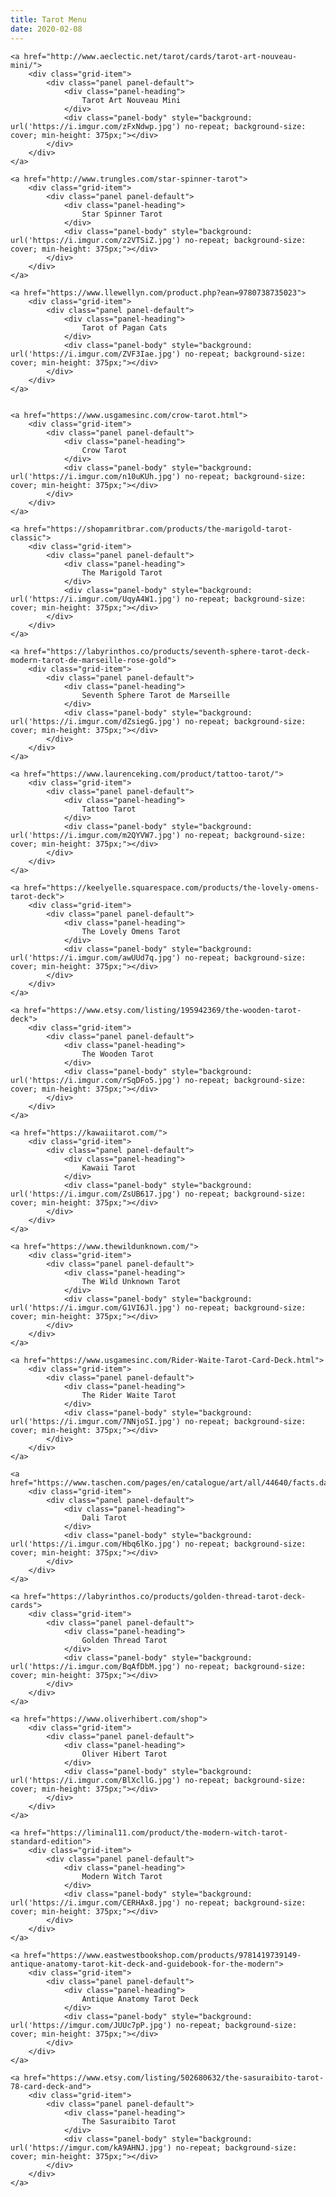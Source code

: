 ```yaml
---
title: Tarot Menu
date: 2020-02-08
---
```


<div class="grid">
	
	<a href="http://www.aeclectic.net/tarot/cards/tarot-art-nouveau-mini/">
		<div class="grid-item">
			<div class="panel panel-default">
				<div class="panel-heading">
					Tarot Art Nouveau Mini
				</div>
				<div class="panel-body" style="background: url('https://i.imgur.com/zFxNdwp.jpg') no-repeat; background-size: cover; min-height: 375px;"></div>
			</div>
		</div>
	</a>	
	
	<a href="http://www.trungles.com/star-spinner-tarot">
		<div class="grid-item">
			<div class="panel panel-default">
				<div class="panel-heading">
					Star Spinner Tarot
				</div>
				<div class="panel-body" style="background: url('https://i.imgur.com/z2VTSiZ.jpg') no-repeat; background-size: cover; min-height: 375px;"></div>
			</div>
		</div>
	</a>

	<a href="https://www.llewellyn.com/product.php?ean=9780738735023">
		<div class="grid-item">
			<div class="panel panel-default">
				<div class="panel-heading">
					Tarot of Pagan Cats
				</div>
				<div class="panel-body" style="background: url('https://i.imgur.com/ZVF3Iae.jpg') no-repeat; background-size: cover; min-height: 375px;"></div>
			</div>
		</div>
	</a>


	<a href="https://www.usgamesinc.com/crow-tarot.html">
		<div class="grid-item">
			<div class="panel panel-default">
				<div class="panel-heading">
					Crow Tarot
				</div>
				<div class="panel-body" style="background: url('https://i.imgur.com/n10uKUh.jpg') no-repeat; background-size: cover; min-height: 375px;"></div>
			</div>
		</div>
	</a>

	<a href="https://shopamritbrar.com/products/the-marigold-tarot-classic">
		<div class="grid-item">
			<div class="panel panel-default">
				<div class="panel-heading">
					The Marigold Tarot
				</div>
				<div class="panel-body" style="background: url('https://i.imgur.com/UqyA4W1.jpg') no-repeat; background-size: cover; min-height: 375px;"></div>
			</div>
		</div>
	</a>

	<a href="https://labyrinthos.co/products/seventh-sphere-tarot-deck-modern-tarot-de-marseille-rose-gold">
		<div class="grid-item">
			<div class="panel panel-default">
				<div class="panel-heading">
					Seventh Sphere Tarot de Marseille
				</div>
				<div class="panel-body" style="background: url('https://i.imgur.com/dZsiegG.jpg') no-repeat; background-size: cover; min-height: 375px;"></div>
			</div>
		</div>
	</a>

	<a href="https://www.laurenceking.com/product/tattoo-tarot/">
		<div class="grid-item">
			<div class="panel panel-default">
				<div class="panel-heading">
					Tattoo Tarot
				</div>
				<div class="panel-body" style="background: url('https://i.imgur.com/m2QYVW7.jpg') no-repeat; background-size: cover; min-height: 375px;"></div>
			</div>
		</div>
	</a>

	<a href="https://keelyelle.squarespace.com/products/the-lovely-omens-tarot-deck">
		<div class="grid-item">
			<div class="panel panel-default">
				<div class="panel-heading">
					The Lovely Omens Tarot
				</div>
				<div class="panel-body" style="background: url('https://i.imgur.com/awUUd7q.jpg') no-repeat; background-size: cover; min-height: 375px;"></div>
			</div>
		</div>
	</a>

	<a href="https://www.etsy.com/listing/195942369/the-wooden-tarot-deck">
		<div class="grid-item">
			<div class="panel panel-default">
				<div class="panel-heading">
					The Wooden Tarot
				</div>
				<div class="panel-body" style="background: url('https://i.imgur.com/rSqDFo5.jpg') no-repeat; background-size: cover; min-height: 375px;"></div>
			</div>
		</div>
	</a>

	<a href="https://kawaiitarot.com/">
		<div class="grid-item">
			<div class="panel panel-default">
				<div class="panel-heading">
					Kawaii Tarot
				</div>
				<div class="panel-body" style="background: url('https://i.imgur.com/ZsUB617.jpg') no-repeat; background-size: cover; min-height: 375px;"></div>
			</div>
		</div>
	</a>

	<a href="https://www.thewildunknown.com/">
		<div class="grid-item">
			<div class="panel panel-default">
				<div class="panel-heading">
					The Wild Unknown Tarot
				</div>
				<div class="panel-body" style="background: url('https://i.imgur.com/G1VI6Jl.jpg') no-repeat; background-size: cover; min-height: 375px;"></div>
			</div>
		</div>
	</a>

	<a href="https://www.usgamesinc.com/Rider-Waite-Tarot-Card-Deck.html">
		<div class="grid-item">
			<div class="panel panel-default">
				<div class="panel-heading">
					The Rider Waite Tarot
				</div>
				<div class="panel-body" style="background: url('https://i.imgur.com/7NNjoSI.jpg') no-repeat; background-size: cover; min-height: 375px;"></div>
			</div>
		</div>
	</a>

	<a href="https://www.taschen.com/pages/en/catalogue/art/all/44640/facts.dali_tarot.htm">
		<div class="grid-item">
			<div class="panel panel-default">
				<div class="panel-heading">
					Dali Tarot
				</div>
				<div class="panel-body" style="background: url('https://i.imgur.com/Hbq6lKo.jpg') no-repeat; background-size: cover; min-height: 375px;"></div>
			</div>
		</div>
	</a>

	<a href="https://labyrinthos.co/products/golden-thread-tarot-deck-cards">
		<div class="grid-item">
			<div class="panel panel-default">
				<div class="panel-heading">
					Golden Thread Tarot
				</div>
				<div class="panel-body" style="background: url('https://i.imgur.com/BqAfDbM.jpg') no-repeat; background-size: cover; min-height: 375px;"></div>
			</div>
		</div>
	</a>

	<a href="https://www.oliverhibert.com/shop">
		<div class="grid-item">
			<div class="panel panel-default">
				<div class="panel-heading">
					Oliver Hibert Tarot
				</div>
				<div class="panel-body" style="background: url('https://i.imgur.com/BlXcllG.jpg') no-repeat; background-size: cover; min-height: 375px;"></div>
			</div>
		</div>
	</a>

	<a href="https://liminal11.com/product/the-modern-witch-tarot-standard-edition">
		<div class="grid-item">
			<div class="panel panel-default">
				<div class="panel-heading">
					Modern Witch Tarot
				</div>
				<div class="panel-body" style="background: url('https://i.imgur.com/CERHAx8.jpg') no-repeat; background-size: cover; min-height: 375px;"></div>
			</div>
		</div>
	</a>

	<a href="https://www.eastwestbookshop.com/products/9781419739149-antique-anatomy-tarot-kit-deck-and-guidebook-for-the-modern">
		<div class="grid-item">
			<div class="panel panel-default">
				<div class="panel-heading">
					Antique Anatomy Tarot Deck
				</div>
				<div class="panel-body" style="background: url('https://imgur.com/JUUc7pP.jpg') no-repeat; background-size: cover; min-height: 375px;"></div>
			</div>
		</div>
	</a>

	<a href="https://www.etsy.com/listing/502680632/the-sasuraibito-tarot-78-card-deck-and">
		<div class="grid-item">
			<div class="panel panel-default">
				<div class="panel-heading">
					The Sasuraibito Tarot
				</div>
				<div class="panel-body" style="background: url('https://imgur.com/kA9AHNJ.jpg') no-repeat; background-size: cover; min-height: 375px;"></div>
			</div>
		</div>
	</a>
</div>
